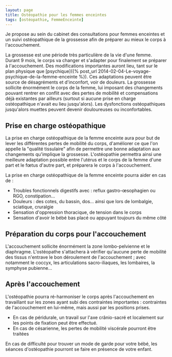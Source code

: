 ```yaml
---
layout: page
title: Ostéopathie pour les femmes enceintes
tags: [ostéopathie, FemmeEnceinte]
---
```


Je propose au sein du cabinet des consultations pour femmes enceintes et un suivi ostéopathique de la grossesse afin de préparer au mieux le corps à l'accouchement.

La grossesse est une période très particulière de la vie d'une femme. Durant 9 mois, le corps va changer et s'adapter pour finalement se préparer à l'accouchement. Des modifications importantes auront lieu, tant sur le plan physique que [psychique]({% post_url 2014-02-04-Le-voyage-psychique-de-la-femme-enceinte %}). Ces adaptations peuvent être source de désagréments et d'inconfort, voir de douleurs. La grossesse sollicite énormément le corps de la femme, lui imposant des changements pouvant rentrer en conflit avec des pertes de mobilité et compensations déjà existantes par ailleurs (surtout si aucune prise en charge ostéopathique n'avait eu lieu jusqu'alors). Les dysfonctions ostéopathiques jusqu'alors muettes peuvent devenir douloureuses ou inconfortables.

## Prise en charge ostéopathique

La prise en charge ostéopathique de la femme enceinte aura pour but de lever les différentes pertes de mobilité du corps, d'améliorer ce que l'on appelle la "qualité tissulaire" afin de permettre une bonne adaptation aux changements qu'implique la grossesse. L'ostéopathie permettra ainsi une meilleure adaptation possible entre l'utérus et le corps de la femme d'une part et le fœtus d'autre part, et préparera le corps à l'accouchement.

La prise en charge ostéopathique de la femme enceinte pourra aider en cas de :

- Troubles fonctionnels digestifs avec : reflux gastro-œsophagien ou RGO, constipation...
- Douleurs : des cotes, du bassin, dos... ainsi que lors de lombalgie, sciatique, cruralgie
- Sensation d'oppression thoracique, de tension dans le corps
- Sensation d'avoir le bébé bas placé ou appuyant toujours du même côté

## Préparation du corps pour l'accouchement

L'accouchement sollicite énormément la zone lombo-pelvienne et le diaphragme. L'ostéopathe s'attachera à vérifier qu'aucune perte de mobilité des tissus n'entrave le bon déroulement de l'accouchement ; avec notamment le coccyx, les articulations sacro-iliaques, les lombaires, la symphyse pubienne...

## Après l'accouchement

L'ostéopathie pourra ré-harmoniser le corps après l'accouchement en travaillant sur les zones ayant subi des contraintes importantes : contraintes de l'accouchement en lui-même, mais aussi par les positions prises.

- En cas de péridurale, un travail sur l'axe crânio-sacré et localement sur les points de fixation peut être effectué.
- En cas de césarienne, les pertes de mobilité viscérale pourront être traitées

En cas de difficulté pour trouver un mode de garde pour votre bébé, les séances d'ostéopathie pourront se faire en présence de votre enfant.
